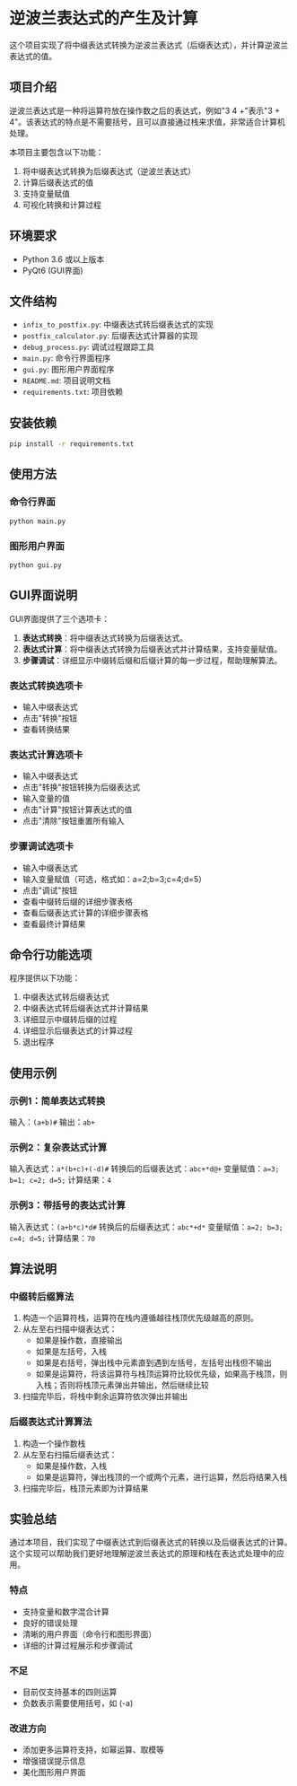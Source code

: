 # 逆波兰表达式的产生及计算

这个项目实现了将中缀表达式转换为逆波兰表达式（后缀表达式），并计算逆波兰表达式的值。

## 项目介绍

逆波兰表达式是一种将运算符放在操作数之后的表达式，例如"3 4 +"表示"3 + 4"。该表达式的特点是不需要括号，且可以直接通过栈来求值，非常适合计算机处理。

本项目主要包含以下功能：
1. 将中缀表达式转换为后缀表达式（逆波兰表达式）
2. 计算后缀表达式的值
3. 支持变量赋值
4. 可视化转换和计算过程

## 环境要求

- Python 3.6 或以上版本
- PyQt6 (GUI界面)

## 文件结构

- `infix_to_postfix.py`: 中缀表达式转后缀表达式的实现
- `postfix_calculator.py`: 后缀表达式计算器的实现
- `debug_process.py`: 调试过程跟踪工具
- `main.py`: 命令行界面程序
- `gui.py`: 图形用户界面程序
- `README.md`: 项目说明文档
- `requirements.txt`: 项目依赖

## 安装依赖

```bash
pip install -r requirements.txt
```

## 使用方法

### 命令行界面

```bash
python main.py
```

### 图形用户界面

```bash
python gui.py
```

## GUI界面说明

GUI界面提供了三个选项卡：

1. **表达式转换**：将中缀表达式转换为后缀表达式。
2. **表达式计算**：将中缀表达式转换为后缀表达式并计算结果，支持变量赋值。
3. **步骤调试**：详细显示中缀转后缀和后缀计算的每一步过程，帮助理解算法。

### 表达式转换选项卡

- 输入中缀表达式
- 点击"转换"按钮
- 查看转换结果

### 表达式计算选项卡

- 输入中缀表达式
- 点击"转换"按钮转换为后缀表达式
- 输入变量的值
- 点击"计算"按钮计算表达式的值
- 点击"清除"按钮重置所有输入

### 步骤调试选项卡

- 输入中缀表达式
- 输入变量赋值（可选，格式如：a=2;b=3;c=4;d=5）
- 点击"调试"按钮
- 查看中缀转后缀的详细步骤表格
- 查看后缀表达式计算的详细步骤表格
- 查看最终计算结果

## 命令行功能选项

程序提供以下功能：
1. 中缀表达式转后缀表达式
2. 中缀表达式转后缀表达式并计算结果
3. 详细显示中缀转后缀的过程
4. 详细显示后缀表达式的计算过程
5. 退出程序

## 使用示例

### 示例1：简单表达式转换

输入：`(a+b)#`
输出：`ab+`

### 示例2：复杂表达式计算

输入表达式：`a*(b+c)+(-d)#`
转换后的后缀表达式：`abc+*d@+`
变量赋值：`a=3; b=1; c=2; d=5;`
计算结果：`4`

### 示例3：带括号的表达式计算

输入表达式：`(a+b*c)*d#`
转换后的后缀表达式：`abc*+d*`
变量赋值：`a=2; b=3; c=4; d=5;`
计算结果：`70`

## 算法说明

### 中缀转后缀算法

1. 构造一个运算符栈，运算符在栈内遵循越往栈顶优先级越高的原则。
2. 从左至右扫描中缀表达式：
   - 如果是操作数，直接输出
   - 如果是左括号，入栈
   - 如果是右括号，弹出栈中元素直到遇到左括号，左括号出栈但不输出
   - 如果是运算符，将该运算符与栈顶运算符比较优先级，如果高于栈顶，则入栈；否则将栈顶元素弹出并输出，然后继续比较
3. 扫描完毕后，将栈中剩余运算符依次弹出并输出

### 后缀表达式计算算法

1. 构造一个操作数栈
2. 从左至右扫描后缀表达式：
   - 如果是操作数，入栈
   - 如果是运算符，弹出栈顶的一个或两个元素，进行运算，然后将结果入栈
3. 扫描完毕后，栈顶元素即为计算结果

## 实验总结

通过本项目，我们实现了中缀表达式到后缀表达式的转换以及后缀表达式的计算。这个实现可以帮助我们更好地理解逆波兰表达式的原理和栈在表达式处理中的应用。

### 特点
- 支持变量和数字混合计算
- 良好的错误处理
- 清晰的用户界面（命令行和图形界面）
- 详细的计算过程展示和步骤调试

### 不足
- 目前仅支持基本的四则运算
- 负数表示需要使用括号，如 (-a)

### 改进方向
- 添加更多运算符支持，如幂运算、取模等
- 增强错误提示信息
- 美化图形用户界面 